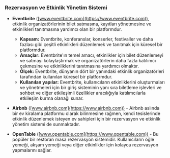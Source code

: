 ### Rezervasyon ve Etkinlik Yönetim Sistemi
- **Eventbrite** ([www.eventbrite.com](https://www.eventbrite.com)), etkinlik organizatörlerinin bilet satmasına, kayıtları yönetmesine ve etkinlikleri tanıtmasına yardımcı olan bir platformdur.
    - **Kapsam:** Eventbrite, konferanslar, konserler, festivaller ve daha fazlası gibi çeşitli etkinlikleri düzenlemek ve tanıtmak için küresel bir platformdur.
    - **Amaçlar:** Eventbrite'ın temel amacı, etkinlikler için bilet düzenlemeyi ve satmayı kolaylaştırmak ve organizatörlerin daha fazla katılımcı çekmesine ve etkinliklerini tanıtmasına 
      yardımcı olmaktır.
    - **Ölçek:** Eventbrite, dünyanın dört bir yanındaki etkinlik organizatörleri tarafından kullanılan küresel bir platformdur.
    - **Kullanılan yapılar:** Eventbrite, kullanıcıların etkinliklerini oluşturmaları ve yönetmeleri için bir giriş sisteminin yanı sıra biletleme işlevleri ve sohbet ve diğer etkileşimli 
      özellikler aracılığıyla katılımcılarla etkileşim kurma olanağı sunar.
- **Airbnb** ([www.airbnb.com](https://www.airbnb.com)) - Airbnb aslında bir ev kiralama platformu olarak bilinmesine rağmen, kendi tesislerinde etkinlik düzenlemek isteyen ev sahipleri için bir rezervasyon ve etkinlik yönetim sistemi de sunmaktadır.

- **OpenTable** ([www.opentable.com](https://www.opentable.com)) - Bu popüler bir restoran masa rezervasyon sistemidir. Kullanıcıların öğle yemeği, akşam yemeği veya diğer etkinlikler için kolayca rezervasyon yapmalarını sağlar.

